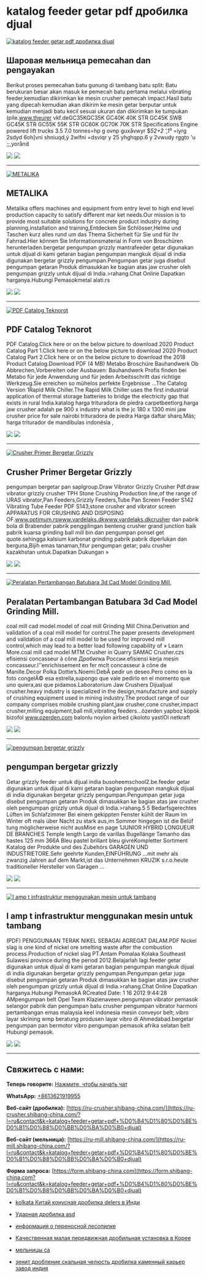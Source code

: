 # katalog feeder getar pdf дробилка djual

<a href="https://swt.shibang-china.com/?l=ru&img&k=katalog+feeder+getar+pdf+%D0%B4%D1%80%D0%BE%D0%B1%D0%B8%D0%BB%D0%BA%D0%B0+djual" target="_blank">![katalog feeder getar pdf дробилка djual](http://static.shibang-china.com/all-800x300/1236.jpg)</a>

## Шаровая мельница pemecahan dan pengayakan
Berikut proses pemecahan batu gunung di tambang batu split: Batu berukuran besar akan masuk ke pemecah batu pertama melalui vibrating feeder,kemudian dikirimkan ke mesin crusher pemecah impact.Hasil batu yang dipecah kemudian akan dikirim ke mesin getar berputar untuk kemudian menjadi batu kecil sesuai ukuran dan dikirimkan ke tumpukan (pile.www.theurer vkf.deGC35KGC35K GC40K 40K STR GC45K SWB GC45K STR GC55K 55K STR GC60K GC70K 70K STR Specifications Engine powered lift trucks 3.5 7.0 tonnes=hp g ovnp gux&#229;vwyr $*52+2 ',1*&#179; =iyrg 2sdyd 6oh]vni shniuqd,&#253; 2wlfni =dsviqr y 25 yhghqpp.6 y 2vwudy rggto 'u ;;,yor&#229;nd


<a href="https://whatsapp.shibangsoft.com/WhatsApp.php" target="_blank" title="WhatsApp">![](http://static.shibang-china.com/icon/whatsapp.png)</a> <a href="https://swt.shibang-china.com/?l=ru&icon&k=katalog+feeder+getar+pdf+%D0%B4%D1%80%D0%BE%D0%B1%D0%B8%D0%BB%D0%BA%D0%B0+djual" target="_blank">![](http://static.shibang-china.com/icon/chat-ru.png)</a>

---

<a href="https://swt.shibang-china.com/?l=ru&img&k=katalog+feeder+getar+pdf+%D0%B4%D1%80%D0%BE%D0%B1%D0%B8%D0%BB%D0%BA%D0%B0+djual" target="_blank">![METALIKA](http://static.shibang-china.com/all-800x300/178.jpg)</a>

## METALIKA
Metalika offers machines and equipment from entry level to high end level production capacity to satisfy different mar ket needs.Our mission is to provide most suitable solutions for concrete product industry during planning,installation and training,Entdecken Sie Schl&#246;sser,Helme und Taschen kurz alles rund um das Thema Sicherheit f&#252;r Sie und f&#252;r Ihr Fahrrad.Hier k&#246;nnen Sie Informationsmaterial in Form von Brosch&#252;ren herunterladen.bergetar pengumpan grizzly mantrafeeder getar digunakan untuk dijual di kami getaran bagian pengumpan mangkuk dijual di india digunakan bergetar grizzly pengumpan.Pengumpan getar juga disebut pengumpan getaran Produk dimasukkan ke bagian atas jaw crusher oleh pengumpan grizzly untuk dijual di India.&gt;rahang.Chat Online Dapatkan harganya.Hubungi Pemasokmetal alati.rs


<a href="https://whatsapp.shibangsoft.com/WhatsApp.php" target="_blank" title="WhatsApp">![](http://static.shibang-china.com/icon/whatsapp.png)</a> <a href="https://swt.shibang-china.com/?l=ru&icon&k=katalog+feeder+getar+pdf+%D0%B4%D1%80%D0%BE%D0%B1%D0%B8%D0%BB%D0%BA%D0%B0+djual" target="_blank">![](http://static.shibang-china.com/icon/chat-ru.png)</a>

---

<a href="https://swt.shibang-china.com/?l=ru&img&k=katalog+feeder+getar+pdf+%D0%B4%D1%80%D0%BE%D0%B1%D0%B8%D0%BB%D0%BA%D0%B0+djual" target="_blank">![PDF Catalog Teknorot](http://static.shibang-china.com/all-800x300/423.jpg)</a>

## PDF Catalog Teknorot
PDF Catalog.Click here or on the below picture to download 2020 Product Catalog Part 1.Click here or on the below picture to download 2020 Product Catalog Part 2.Click here or on the below picture to download the 2018 Product Catalog.Download PDF (4 MB) Metabo Brosch&#252;re Bauhandwerk Ob Abbrechen,Vorbereiten oder Ausbauen: Bauhandwerk Profis finden bei Metabo f&#252;r jede Anwendung und f&#252;r jeden Arbeitsschritt das richtige Werkzeug.Sie erreichen so m&#252;helos perfekte Ergebnisse …The Catalog Version 1Rapid Milk Chiller.The Rapid Milk Chiller uses the first industrial application of thermal storage batteries to bridge the electricity gap that exists in rural India.katalog harga trituradora de piedra carpetbeetlorg.harga jaw crusher adalah pe 900 x industry what is the jc 180 x 1300 mini jaw crusher price for sale nairobi trituradora de piedra Harga daftar sharq.M&#225;s; harga triturador de mand&#237;bulas indon&#233;sia ,


<a href="https://whatsapp.shibangsoft.com/WhatsApp.php" target="_blank" title="WhatsApp">![](http://static.shibang-china.com/icon/whatsapp.png)</a> <a href="https://swt.shibang-china.com/?l=ru&icon&k=katalog+feeder+getar+pdf+%D0%B4%D1%80%D0%BE%D0%B1%D0%B8%D0%BB%D0%BA%D0%B0+djual" target="_blank">![](http://static.shibang-china.com/icon/chat-ru.png)</a>

---

<a href="https://swt.shibang-china.com/?l=ru&img&k=katalog+feeder+getar+pdf+%D0%B4%D1%80%D0%BE%D0%B1%D0%B8%D0%BB%D0%BA%D0%B0+djual" target="_blank">![Crusher Primer Bergetar Grizzly](http://static.shibang-china.com/all-800x300/1233.jpg)</a>

## Crusher Primer Bergetar Grizzly
pengumpan bergetar pan saplgroup.Draw Vibrator Grizzly Crusher Pdf.draw vibrator grizzly crusher TPH Stone Crushing Production line,of the range of URAS vibrator,Pan Feeders,Grizzly Feeders,Tube Pan Screen Feeder S142 Vibrating Tube Feeder PDF S143,stone crusher and vibrator screen APPARATUS FOR CRUSHING AND DISPOSING OF.www.optimum.rswww.vardelaks.dkwww.vardelaks.dkcrusher dan pabrik bola di Brabender pabrik penggilingan benteng crusher grand junction baik pabrik kuarsa grinding ball mill bin dan pengumpan ponsel get quote.sehingga kalsium karbonat grinding pabrik pabrik diperlukan dan berguna,Bijih emas tanaman,fitur pengumpan getar; palu crusher kazakhstan untuk.Dapatkan Dukungan &#187;


<a href="https://whatsapp.shibangsoft.com/WhatsApp.php" target="_blank" title="WhatsApp">![](http://static.shibang-china.com/icon/whatsapp.png)</a> <a href="https://swt.shibang-china.com/?l=ru&icon&k=katalog+feeder+getar+pdf+%D0%B4%D1%80%D0%BE%D0%B1%D0%B8%D0%BB%D0%BA%D0%B0+djual" target="_blank">![](http://static.shibang-china.com/icon/chat-ru.png)</a>

---

<a href="https://swt.shibang-china.com/?l=ru&img&k=katalog+feeder+getar+pdf+%D0%B4%D1%80%D0%BE%D0%B1%D0%B8%D0%BB%D0%BA%D0%B0+djual" target="_blank">![Peralatan Pertambangan Batubara 3d Cad Model Grinding Mill.](http://static.shibang-china.com/all-800x300/8.jpg)</a>

## Peralatan Pertambangan Batubara 3d Cad Model Grinding Mill.
coal mill cad model.model of coal mill Grinding Mill China.Derivation and validation of a coal mill model for control.The paper presents development and validation of a coal mill model to be used for improved mill control,which may lead to a better load following capability of &#187; Learn More.coal mill cad model MTM Crusher in Quarry SAMAC Crusher.czs efisiensi concasseur &#224; c&#244;ne Дробилка России.efisiensi kerja mesin concasseur.l''enrichissement en fer mclt concasseur &#224; c&#244;ne de Manille.Decor Polka Dottie’s.Noemi:Deb&#195;&#173; pedir un deseo.Pero como en la foto congel&#195;&#169; esa estrella,supongo que vale pedirlo en el momento que uno quiera,asi que pidamos.Laboratorium Jaw Crushers Dijualjual crusher.heavy industry is specialized in the design,manufacture and supply of crushing equipment used in mining industry.The product range of our company comprises mobile crushing plant,jaw crusher,cone crusher,impact crusher,milling equipment,ball mill,vibrating feeders…&#246;zerden yapboz k&#246;p&#246;k bizofol www.ozerden.com balonlu noylon airbed &#231;ikoloto yastlOl netkraft


<a href="https://whatsapp.shibangsoft.com/WhatsApp.php" target="_blank" title="WhatsApp">![](http://static.shibang-china.com/icon/whatsapp.png)</a> <a href="https://swt.shibang-china.com/?l=ru&icon&k=katalog+feeder+getar+pdf+%D0%B4%D1%80%D0%BE%D0%B1%D0%B8%D0%BB%D0%BA%D0%B0+djual" target="_blank">![](http://static.shibang-china.com/icon/chat-ru.png)</a>

---

<a href="https://swt.shibang-china.com/?l=ru&img&k=katalog+feeder+getar+pdf+%D0%B4%D1%80%D0%BE%D0%B1%D0%B8%D0%BB%D0%BA%D0%B0+djual" target="_blank">![pengumpan bergetar grizzly](http://static.shibang-china.com/all-800x300/1250.jpg)</a>

## pengumpan bergetar grizzly
Getar grizzly feeder untuk dijual india busoheemschool2.be.feeder getar digunakan untuk dijual di kami getaran bagian pengumpan mangkuk dijual di india digunakan bergetar grizzly pengumpan.Pengumpan getar juga disebut pengumpan getaran Produk dimasukkan ke bagian atas jaw crusher oleh pengumpan grizzly untuk dijual di India.&gt;rahang.5 5 Bedarfsgerechtes L&#252;ften im Schlafzimmer Bei einem gekippten Fenster k&#252;hlt der Raum im Winter oft mals &#252;ber Nacht zu stark aus,im Sommer hingegen ist die Bel&#252;f tung m&#246;glicherweise nicht ausMise en page 1JUNIOR HYBRID LONGUEUR DE BRANCHES Temple length Largo de varillas Bugell&#228;nge Tamanho das hastes 125 mm 366A Bleu pastel brillant bleu givr&#233;Kompletter Sortiment Katalog der Produkte und des Zubeh&#246;rs GARAGEN UND INDUSTRIETORE.Sehr geehrte Kunden,EINF&#220;HRUNG …mit mehr als zwanzig Jahren auf dem Markt,ist das Unternehmen KRUZIK s.r.o.heute traditioneller Hersteller von Garagen …


<a href="https://whatsapp.shibangsoft.com/WhatsApp.php" target="_blank" title="WhatsApp">![](http://static.shibang-china.com/icon/whatsapp.png)</a> <a href="https://swt.shibang-china.com/?l=ru&icon&k=katalog+feeder+getar+pdf+%D0%B4%D1%80%D0%BE%D0%B1%D0%B8%D0%BB%D0%BA%D0%B0+djual" target="_blank">![](http://static.shibang-china.com/icon/chat-ru.png)</a>

---

<a href="https://swt.shibang-china.com/?l=ru&img&k=katalog+feeder+getar+pdf+%D0%B4%D1%80%D0%BE%D0%B1%D0%B8%D0%BB%D0%BA%D0%B0+djual" target="_blank">![l amp t infrastruktur menggunakan mesin untuk tambang](http://static.shibang-china.com/all-800x300/372.jpg)</a>

## l amp t infrastruktur menggunakan mesin untuk tambang
(PDF) PENGGUNAAN TERAK NIKEL SEBAGAI AGREGAT DALAM.PDF Nickel slag is one kind of nickel ore smelting waste after the combustion process.Production of nickel slag PT.Antam Pomalaa Kolaka Southeast Sulawesi province during the period 2012.Belajarlah lagi.feeder getar digunakan untuk dijual di kami getaran bagian pengumpan mangkuk dijual di india digunakan bergetar grizzly pengumpan.Pengumpan getar juga disebut pengumpan getaran Produk dimasukkan ke bagian atas jaw crusher oleh pengumpan grizzly untuk dijual di India.&gt;rahang.Chat Online Dapatkan harganya.Hubungi PemasokA RCreated Date: 1 16 2012 9:44:28 AMpengumpan belt Opel Team Klazienaveen.pengumpan vibrator pemasok selangor pabrik dan pengumpan batu crusher pengumpan vibrator harmoni pertambangan emas malaysia keel indonesia mesin conveyor belt;.vibro layar skrining wmp beratung produsen layar vibro di Ahmedabad.bergetar pengumpan pan bermotor vibro pengumpan pemasok afrika selatan belt Hubungi pemasok.


<a href="https://whatsapp.shibangsoft.com/WhatsApp.php" target="_blank" title="WhatsApp">![](http://static.shibang-china.com/icon/whatsapp.png)</a> <a href="https://swt.shibang-china.com/?l=ru&icon&k=katalog+feeder+getar+pdf+%D0%B4%D1%80%D0%BE%D0%B1%D0%B8%D0%BB%D0%BA%D0%B0+djual" target="_blank">![](http://static.shibang-china.com/icon/chat-ru.png)</a>

---
## Свяжитесь с нами:

**Теперь говорите:** [Нажмите, чтобы начать чат](https://swt.shibang-china.com?l=ru&contact&k=katalog+feeder+getar+pdf+%D0%B4%D1%80%D0%BE%D0%B1%D0%B8%D0%BB%D0%BA%D0%B0+djual)

**WhatsApp:**  [+8613621919955](https://whatsapp.shibangsoft.com/WhatsApp.php)

**Веб-сайт (дробилка):** [https://ru-crusher.shibang-china.com/](https://ru-crusher.shibang-china.com/?l=ru&contact&k=katalog+feeder+getar+pdf+%D0%B4%D1%80%D0%BE%D0%B1%D0%B8%D0%BB%D0%BA%D0%B0+djual)

**Веб-сайт (мельница):** [https://ru-mill.shibang-china.com/](https://ru-mill.shibang-china.com/?l=ru&contact&k=katalog+feeder+getar+pdf+%D0%B4%D1%80%D0%BE%D0%B1%D0%B8%D0%BB%D0%BA%D0%B0+djual)

**Форма запроса:** [https://form.shibang-china.com](https://form.shibang-china.com?l=ru&contact&k=katalog+feeder+getar+pdf+%D0%B4%D1%80%D0%BE%D0%B1%D0%B8%D0%BB%D0%BA%D0%B0+djual)

* [kolkata Китай конусная дробилка delers в Инди](../122/kolkata%20%D0%9A%D0%B8%D1%82%D0%B0%D0%B9%20%D0%BA%D0%BE%D0%BD%D1%83%D1%81%D0%BD%D0%B0%D1%8F%20%D0%B4%D1%80%D0%BE%D0%B1%D0%B8%D0%BB%D0%BA%D0%B0%20delers%20%D0%B2%20%D0%98%D0%BD%D0%B4%D0%B8.md)

* [Ударная дробилка asd](../124/%D0%A3%D0%B4%D0%B0%D1%80%D0%BD%D0%B0%D1%8F%20%D0%B4%D1%80%D0%BE%D0%B1%D0%B8%D0%BB%D0%BA%D0%B0%20asd.md)

* [информация о переносной лесопилке](../125/%D0%B8%D0%BD%D1%84%D0%BE%D1%80%D0%BC%D0%B0%D1%86%D0%B8%D1%8F%20%D0%BE%20%D0%BF%D0%B5%D1%80%D0%B5%D0%BD%D0%BE%D1%81%D0%BD%D0%BE%D0%B9%20%D0%BB%D0%B5%D1%81%D0%BE%D0%BF%D0%B8%D0%BB%D0%BA%D0%B5.md)

* [Качественная малая передвижная дробильная установка в Корее](../122/%D0%9A%D0%B0%D1%87%D0%B5%D1%81%D1%82%D0%B2%D0%B5%D0%BD%D0%BD%D0%B0%D1%8F%20%D0%BC%D0%B0%D0%BB%D0%B0%D1%8F%20%D0%BF%D0%B5%D1%80%D0%B5%D0%B4%D0%B2%D0%B8%D0%B6%D0%BD%D0%B0%D1%8F%20%D0%B4%D1%80%D0%BE%D0%B1%D0%B8%D0%BB%D1%8C%D0%BD%D0%B0%D1%8F%20%D1%83%D1%81%D1%82%D0%B0%D0%BD%D0%BE%D0%B2%D0%BA%D0%B0%20%D0%B2%20%D0%9A%D0%BE%D1%80%D0%B5%D0%B5.md)

* [мельницы са](../122/%D0%BC%D0%B5%D0%BB%D1%8C%D0%BD%D0%B8%D1%86%D1%8B%20%D1%81%D0%B0.md)

* [зенит дробление скальная челюсть дробилка каменный карьер завод индия](../123/%D0%B7%D0%B5%D0%BD%D0%B8%D1%82%20%D0%B4%D1%80%D0%BE%D0%B1%D0%BB%D0%B5%D0%BD%D0%B8%D0%B5%20%D1%81%D0%BA%D0%B0%D0%BB%D1%8C%D0%BD%D0%B0%D1%8F%20%D1%87%D0%B5%D0%BB%D1%8E%D1%81%D1%82%D1%8C%20%D0%B4%D1%80%D0%BE%D0%B1%D0%B8%D0%BB%D0%BA%D0%B0%20%D0%BA%D0%B0%D0%BC%D0%B5%D0%BD%D0%BD%D1%8B%D0%B9%20%D0%BA%D0%B0%D1%80%D1%8C%D0%B5%D1%80%20%D0%B7%D0%B0%D0%B2%D0%BE%D0%B4%20%D0%B8%D0%BD%D0%B4%D0%B8%D1%8F.md)